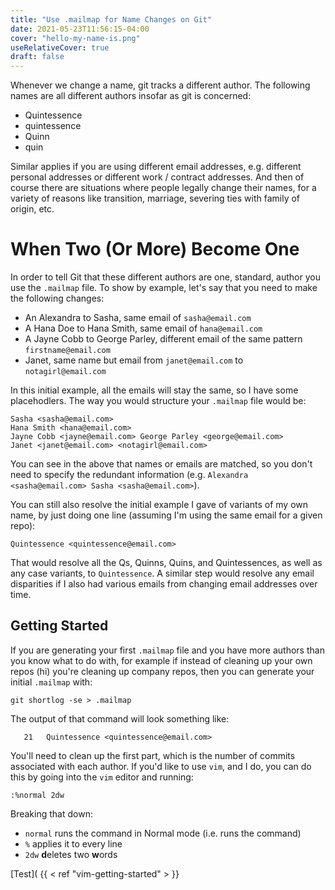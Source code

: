 ```yaml
---
title: "Use .mailmap for Name Changes on Git"
date: 2021-05-23T11:56:15-04:00
cover: "hello-my-name-is.png"
useRelativeCover: true
draft: false
---
```


Whenever we change a name, git tracks a different author. The
following names are all different authors insofar as git is
concerned:

- Quintessence
- quintessence
- Quinn
- quin

Similar applies if you are using different email addresses, e.g.
different personal addresses or different work / contract
addresses. And then of course there are situations where people
legally change their names, for a variety of reasons like
transition, marriage, severing ties with family of origin, etc.

# When Two (Or More) Become One

In order to tell Git that these different authors are one,
standard, author you use the `.mailmap` file. To show by example,
let's say that you need to make the following changes:

- An Alexandra to Sasha, same email of `sasha@email.com`
- A Hana Doe to Hana Smith, same email of `hana@email.com`
- A Jayne Cobb to George Parley, different email of the same
  pattern `firstname@email.com`
- Janet, same name but email from `janet@email.com` to
  `notagirl@email.com`

In this initial example, all the emails will stay the same, so I
have some placehodlers. The way you would structure your `.mailmap`
file would be:

```
Sasha <sasha@email.com>
Hana Smith <hana@email.com>
Jayne Cobb <jayne@email.com> George Parley <george@email.com>
Janet <janet@email.com> <notagirl@email.com>
```

You can see in the above that names or emails are matched, so you
don't need to specify the redundant information (e.g. `Alexandra
<sasha@email.com> Sasha <sasha@email.com>`).

You can still also resolve the initial example I gave of variants
of my own name, by just doing one line (assuming I'm using the
same email for a given repo):

```
Quintessence <quintessence@email.com>
```

That would resolve all the Qs, Quinns, Quins, and Quintessences,
as well as any case variants, to `Quintessence`. A similar step
would resolve any email disparities if I also had various emails
from changing email addresses over time.

## Getting Started

If you are generating your first `.mailmap` file and you have more
authors than you know what to do with, for example if instead of
cleaning up your own repos (hi) you're cleaning up company repos, 
then you can generate your initial `.mailmap` with:

```
git shortlog -se > .mailmap
```

The output of that command will look something like:

```
   21	Quintessence <quintessence@email.com>
```

You'll need to clean up the first part, which is the number
of commits associated with each author. If you'd like to use
`vim`, and I do, you can do this by going into the `vim` editor
and running:

```
:%normal 2dw
```

Breaking that down:

- `normal` runs the command in Normal mode (i.e. runs the command)
- `%` applies it to every line
- `2dw` **d**eletes two **w**ords

[Test]( {{ < ref "vim-getting-started" > }}
